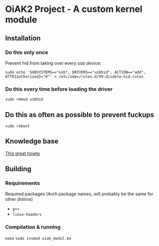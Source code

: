 # OiAK2 Project - A custom kernel module

## Installation

### Do this only once

Prevent hid from taking over every usb device:

`sudo echo 'SUBSYSTEMS=="usb", DRIVERS=="usbhid", ACTION=="add", ATTR{authorized}="0"' > /etc/udev/rules.d/99-disable-hid.rules`

### Do this every time before loading the driver

`sudo rmmod usbhid`

## Do this as often as possible to prevent fuckups

`sudo reboot`

## Knowledge base

[This great howto](http://www.tldp.org/LDP/lkmpg/2.6/html/lkmpg.html#AEN121)


## Building

### Requirements

Required packages (Arch package names, will probably be the same for other distros)

* `g++`
* `linux-headers`

### Compilation & running

`make`
`sudo insmod oiak_modul.ko`
